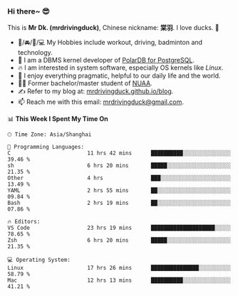 ### Hi there~ 😎

This is **Mr Dk. (mrdrivingduck)**, Chinese nickname: **棠羽**. I love ducks. 🦆

- 💪/🚘/🏸/💻 My Hobbies include workout, driving, badminton and technology.
- 🍊 I am a DBMS kernel developer of [PolarDB for PostgreSQL](https://github.com/ApsaraDB/PolarDB-for-PostgreSQL).
- 🔥 I am interested in system software, especially OS kernels like *Linux*.
- 🔧 I enjoy everything pragmatic, helpful to our daily life and the world.
- 👨‍🎓 Former bachelor/master student of [NUAA](https://en.wikipedia.org/wiki/Nanjing_University_of_Aeronautics_and_Astronautics).
- ✍ Refer to my blog at: [mrdrivingduck.github.io/blog](https://mrdrivingduck.github.io/blog/).
- 📫 Reach me with this email: [mrdrivingduck@gmail.com](mailto:mrdrivingduck@gmail.com).

<!--START_SECTION:waka-->
📊 **This Week I Spent My Time On** 

```text
🕑︎ Time Zone: Asia/Shanghai

💬 Programming Languages: 
C                        11 hrs 42 mins      ██████████░░░░░░░░░░░░░░░   39.46 % 
sh                       6 hrs 20 mins       █████░░░░░░░░░░░░░░░░░░░░   21.35 % 
Other                    4 hrs               ███░░░░░░░░░░░░░░░░░░░░░░   13.49 % 
YAML                     2 hrs 55 mins       ██░░░░░░░░░░░░░░░░░░░░░░░   09.84 % 
Bash                     2 hrs 19 mins       ██░░░░░░░░░░░░░░░░░░░░░░░   07.86 % 

🔥 Editors: 
VS Code                  23 hrs 19 mins      ████████████████████░░░░░   78.65 % 
Zsh                      6 hrs 20 mins       █████░░░░░░░░░░░░░░░░░░░░   21.35 % 

💻 Operating System: 
Linux                    17 hrs 26 mins      ███████████████░░░░░░░░░░   58.79 % 
Mac                      12 hrs 13 mins      ██████████░░░░░░░░░░░░░░░   41.21 % 
```


<!--END_SECTION:waka-->

<!-- ![Mr Dk.'s GitHub Stats](https://github-readme-stats.vercel.app/api?username=mrdrivingduck&count_private&show_icons=true&theme=buefy) -->

<!-- ![Most Used Languages](https://github-readme-stats.vercel.app/api/top-langs/?username=mrdrivingduck&exclude_repo=mips32-CPU,snort-tcp-socket&theme=buefy&layout=compact&langs_count=10) -->


<!--
**mrdrivingduck/mrdrivingduck** is a ✨ _special_ ✨ repository because its `README.md` (this file) appears on your GitHub profile.

Here are some ideas to get you started:

- 🔭 I’m currently working on ...
- 🌱 I’m currently learning ...
- 👯 I’m looking to collaborate on ...
- 🤔 I’m looking for help with ...
- 💬 Ask me about ...
- 📫 How to reach me: ...
- 😄 Pronouns: ...
- ⚡ Fun fact: ...
-->
